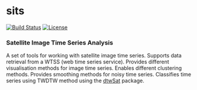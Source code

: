 sits
======

[![Build Status](https://travis-ci.org/vwmaus/sits.png?branch=master)](https://travis-ci.org/vwmaus/sits) [![License](http://img.shields.io/badge/license-GPL%20%28%3E=%202%29-brightgreen.svg?style=flat)](http://www.gnu.org/licenses/gpl-2.0.html) 

### Satellite Image Time Series Analysis 
A set of tools for working with satellite image time series. Supports data retrieval from a WTSS (web time series service). Provides different visualisation methods for image time series. Enables different clustering methods. Provides smoothing methods for noisy time series. Classifies time series using TWDTW method using the [dtwSat](https://github.com/vwmaus/dtwSat) package.


